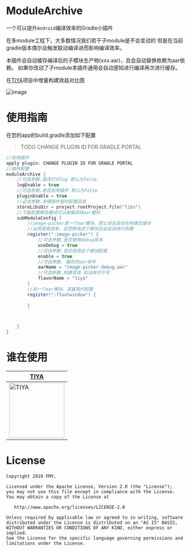# ModuleArchive

一个可以提升`Android`编译效率的Gradle小插件

在多module工程下，大多数情况我们若干子module是不会变动的
但是在当前gradle版本偶尔会触发联动编译进而影响编译效率。

本插件会自动缓存编译后的子模块生产物(xxx.aar)，且会自动替换依赖为aar依赖。
如果你改动了子module本插件通用会自动感知进行编译再次进行缓存。

在[TIYA](https://play.google.com/store/apps/details?id=com.huanliao.tiya&hl=en_US&gl=US)项目中增量构建效益对比图

![image](https://user-images.githubusercontent.com/22413240/147884048-9ef0582f-1e1e-4180-bfb6-a8d773a20a8b.png)


# 使用指南
在您的app的build.gradle添加如下配置
> TODO CHANGE PLUGIN ID FOR GRADLE PORTAL 



```groovy
//启用插件
apply plugin: CHANGE PLUGIN ID FOR GRADLE PORTAL
//插件配置
moduleArchive {
    //可选参数.是否打印log 默认为false
    logEnable = true
    //可选参数.是否启用插件 默认为false
    pluginEnable = true
    //必选参数.存储插件临时配置目录
    storeLibsDir = project.rootProject.file("libs")
    //下面配置哪些模块可以被编译成aar缓存
    subModuleConfig {
        //image-picker是一个aar模块，那么他会自动在构建后缓存
        //从而提高效率，在您修改这个模块后会自动进行构建
        register(":image-picker") {
            //可选参数.是否使用debug版本
            useDebug = true
            //可选参数.是否启用这个模块配置 
            enable = true
            //可选参数. 缓存的aar命中
            aarName = "image-picker-debug.aar"
            //可选参数.构建变体 如没有可不写
            flavorName = "tiya"
        }
        //另一个aar模块，其最简约配置
        register(":floatwindow") {
      
        }



    }
}
```

# 谁在使用

| [TIYA](https://play.google.com/store/apps/details?id=com.huanliao.tiya&hl=en_US&gl=US)        | 
| --------   | 
|[<img src="https://play-lh.googleusercontent.com/RwuBOgoBX1OmmR5W14AyBDp9pNgnh1eJD2UmJzhVSZOpZYG1xI_y1aihbE4aP3dURwc=s360-rw" alt="TIYA" width="150"/> ](https://play.google.com/store/apps/details?id=com.huanliao.tiya&hl=en_US&gl=US)       |


# License
```
Copyright 2019 FMY.

Licensed under the Apache License, Version 2.0 (the "License");
you may not use this file except in compliance with the License.
You may obtain a copy of the License at

   http://www.apache.org/licenses/LICENSE-2.0

Unless required by applicable law or agreed to in writing, software
distributed under the License is distributed on an "AS IS" BASIS,
WITHOUT WARRANTIES OR CONDITIONS OF ANY KIND, either express or implied.
See the License for the specific language governing permissions and
limitations under the License.
```
